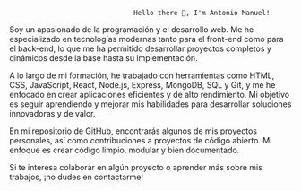                                    Hello there 👋, I'm Antonio Manuel!
                                                          
Soy un apasionado de la programación y el desarrollo web. Me he especializado en tecnologías modernas tanto para el front-end como para el back-end, lo que me ha permitido desarrollar proyectos completos y dinámicos desde la base hasta su implementación.

A lo largo de mi formación, he trabajado con herramientas como HTML, CSS, JavaScript, React, Node.js, Express, MongoDB, SQL y Git, y me he enfocado en crear aplicaciones eficientes y de alto rendimiento. Mi objetivo es seguir aprendiendo y mejorar mis habilidades para desarrollar soluciones innovadoras y de valor.

En mi repositorio de GitHub, encontrarás algunos de mis proyectos personales, así como contribuciones a proyectos de código abierto. Mi enfoque es crear código limpio, modular y bien documentado.

Si te interesa colaborar en algún proyecto o aprender más sobre mis trabajos, ¡no dudes en contactarme!
